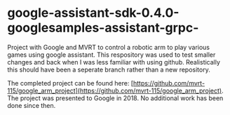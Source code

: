 # google-assistant-sdk-0.4.0-googlesamples-assistant-grpc-
Project with Google and MVRT to control a robotic arm to play various games using google assistant.
This respository was used to test smaller changes and back when I was less familiar with using github. Realistically this should have been a seperate branch rather than a new repository.

The completed project can be found here: [https://github.com/mvrt-115/google_arm_project](https://github.com/mvrt-115/google_arm_project).
The project was presented to Google in 2018. No additional work has been done since then.
